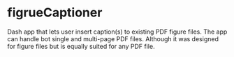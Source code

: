 # figrueCaptioner
Dash app that lets user insert caption(s) to existing PDF figure files. The app can handle bot single and multi-page PDF files. Although it was designed for figure files but is equally suited for any PDF file.
